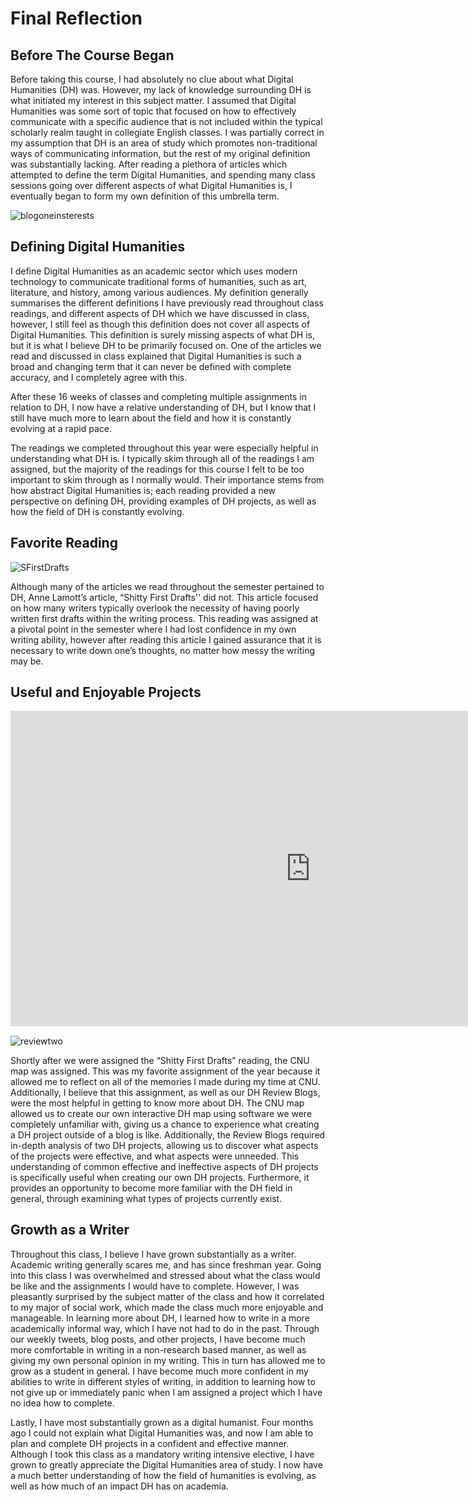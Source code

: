 # Final Reflection
## Before The Course Began

Before taking this course, I had absolutely no clue about what Digital Humanities (DH) was. However, my lack of knowledge surrounding DH is what initiated my interest in this subject matter. I assumed that Digital Humanities was some sort of topic that focused on how to effectively communicate with a specific audience that is not included within the typical scholarly realm taught in collegiate English classes. I was partially correct in my assumption that DH is an area of study which promotes non-traditional ways of communicating information, but the rest of my original definition was substantially lacking. After reading a plethora of articles which attempted to define the term Digital Humanities, and spending many class sessions going over different aspects of what Digital Humanities is, I eventually began to form my own definition of this umbrella term. 

![blogoneinsterests](https://dtasselli246.github.io/Dominic-Tasselli-CNU/images/interestsblog1.png)

## Defining Digital Humanities 

I define Digital Humanities as an academic sector which uses modern technology to communicate traditional forms of humanities, such as art, literature, and history, among various audiences. My definition generally summarises the different definitions I have previously read throughout class readings, and different aspects of DH which we have discussed in class, however, I still feel as though this definition does not cover all aspects of Digital Humanities. This definition is surely missing aspects of what DH is, but it is what I believe DH to be primarily focused on.  One of the articles we read and discussed in class explained that Digital Humanities is such a broad and changing term that it can never be defined with complete accuracy, and I completely agree with this. 

After these 16 weeks of classes and completing multiple assignments in relation to DH, I now have a relative understanding of DH, but I know that I still have much more to learn about the field and how it is constantly evolving at a rapid pace.

The readings we completed throughout this year were especially helpful in understanding what DH is. I typically skim through all of the readings I am assigned, but the majority of the readings for this course I felt to be too important to skim through as I normally would. Their importance stems from how abstract Digital Humanities is; each reading provided a new perspective on defining DH, providing examples of DH projects, as well as how the field of DH is constantly evolving.

## Favorite Reading

![SFirstDrafts](https://dtasselli246.github.io/Dominic-Tasselli-CNU/images/sdraft.png)

Although many of the articles we read throughout the semester pertained to DH, Anne Lamott’s article, “Shitty First Drafts'' did not. This article focused on how many writers typically overlook the necessity of having poorly written first drafts within the writing process. This reading was assigned at a pivotal point in the semester where I had lost confidence in my own writing ability, however after reading this article I gained assurance that it is necessary to write down one’s thoughts, no matter how messy the writing may be.

## Useful and Enjoyable Projects

<iframe width="960" height="505.2631578947368" data-original-width="2052" data-original-height="1080" src="https://www.thinglink.com/card/1496687483709030402" type="text/html" frameborder="0" webkitallowfullscreen mozallowfullscreen allowfullscreen scrolling="no"></iframe><script async src="//cdn.thinglink.me/jse/responsive.js"></script>

![reviewtwo](https://dtasselli246.github.io/Dominic-Tasselli-CNU/images/review2.png)

Shortly after we were assigned the “Shitty First Drafts” reading, the CNU map was assigned. This was my favorite assignment of the year because it allowed me to reflect on all of the memories I made during my time at CNU. Additionally, I believe that this assignment, as well as our DH Review Blogs, were the most helpful in getting to know more about DH. The CNU map allowed us to create our own interactive DH map using software we were completely unfamiliar with, giving us a chance to experience what creating a DH project outside of a blog is like. Additionally, the Review Blogs required in-depth analysis of two DH projects, allowing us to discover what aspects of the projects were effective, and what aspects were unneeded. This understanding of common effective and ineffective aspects of DH projects is specifically useful when creating our own DH projects. Furthermore, it provides an opportunity to become more familiar with the DH field in general, through examining what types of projects currently exist.

## Growth as a Writer
	
Throughout this class, I believe I have grown substantially as a writer. Academic writing generally scares me, and has since freshman year. Going into this class I was overwhelmed and stressed about what the class would be like and the assignments I would have to complete. However, I was pleasantly surprised by the subject matter of the class and how it correlated to my major of social work, which made the class much more enjoyable and manageable. In learning more about DH, I learned how to write in a more academically informal way, which I have not had to do in the past. Through our weekly tweets, blog posts, and other projects, I have become much more comfortable in writing in a non-research based manner, as well as giving my own personal opinion in my writing. This in turn has allowed me to grow as a student in general. I have become much more confident in my abilities to write in different styles of writing, in addition to learning how to not give up or immediately panic when I am assigned a project which I have no idea how to complete. 

Lastly, I have most substantially grown as a digital humanist. Four months ago I could not explain what Digital Humanities was, and now I am able to plan and complete DH projects in a confident and effective manner. Although I took this class as a mandatory writing intensive elective, I have grown to greatly appreciate the Digital Humanities area of study. I now have a much better understanding of how the field of humanities is evolving, as well as how much of an impact DH has on academia.
